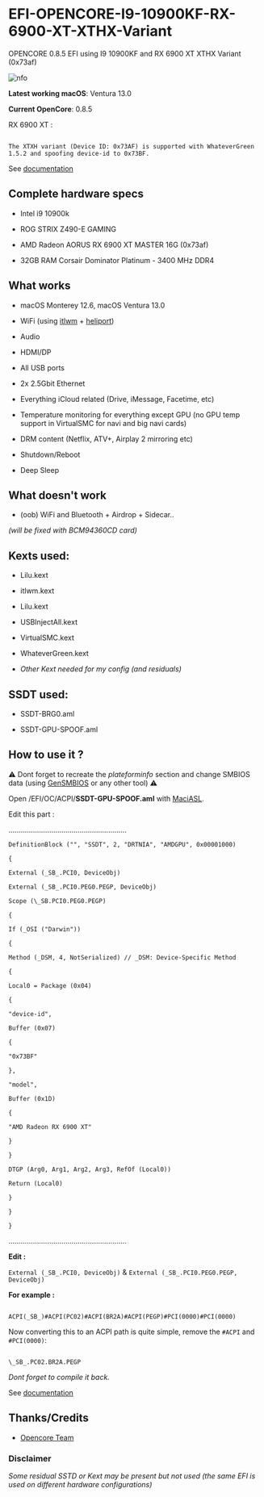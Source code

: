 
  

# EFI-OPENCORE-I9-10900KF-RX-6900-XT-XTHX-Variant

  

OPENCORE 0.8.5 EFI using I9 10900KF and RX 6900 XT XTHX Variant (0x73af)

  

![nfo](https://cdn.discordapp.com/attachments/489413377676804147/1089880320540672120/I9.png)

  

**Latest working macOS**: Ventura 13.0

  

**Current OpenCore**: 0.8.5

  

RX 6900 XT :

```

The XTXH variant (Device ID: 0x73AF) is supported with WhateverGreen 1.5.2 and spoofing device-id to 0x73BF.

```

See [documentation](https://dortania.github.io/GPU-Buyers-Guide/modern-gpus/amd-gpu.html#navi-21-series)

  
  

## Complete hardware specs

  

- Intel i9 10900k

- ROG STRIX Z490-E GAMING

- AMD Radeon AORUS RX 6900 XT MASTER 16G (0x73af)

- 32GB RAM Corsair Dominator Platinum - 3400 MHz DDR4

  

## What works

  

- macOS Monterey 12.6, macOS Ventura 13.0

- WiFi (using [itlwm](https://github.com/OpenIntelWireless/itlwm) + [heliport](https://github.com/OpenIntelWireless/HeliPort))

- Audio

- HDMI/DP

- All USB ports

- 2x 2.5Gbit Ethernet

- Everything iCloud related (Drive, iMessage, Facetime, etc)

- Temperature monitoring for everything except GPU (no GPU temp support in VirtualSMC for navi and big navi cards)

- DRM content (Netflix, ATV+, Airplay 2 mirroring etc)

- Shutdown/Reboot

- Deep Sleep

  

## What doesn't work

  

- (oob) WiFi and Bluetooth + Airdrop + Sidecar..

*(will be fixed with BCM94360CD card)*

  

## Kexts used:

  

- Lilu.kext

- itlwm.kext

- Lilu.kext

- USBInjectAll.kext

- VirtualSMC.kext

- WhateverGreen.kext

-  *Other Kext needed for my config (and residuals)*

  

## SSDT used:

  

- SSDT-BRG0.aml

- SSDT-GPU-SPOOF.aml

  

## How to use it ?

  

⚠️ Dont forget to recreate the _plateforminfo_ section and change SMBIOS data (using [GenSMBIOS](https://github.com/corpnewt/GenSMBIOS) or any other tool) ⚠️

  

Open /EFI/OC/ACPI/**SSDT-GPU-SPOOF.aml** with [MaciASL](https://github.com/acidanthera/MaciASL).

  

Edit this part :

  
  

..........................................................

    DefinitionBlock ("", "SSDT", 2, "DRTNIA", "AMDGPU", 0x00001000)
    
    {
    
    External (_SB_.PCI0, DeviceObj)
    
    External (_SB_.PCI0.PEG0.PEGP, DeviceObj)
    
    Scope (\_SB.PCI0.PEG0.PEGP)
    
    {
    
    If (_OSI ("Darwin"))
    
    {
    
    Method (_DSM, 4, NotSerialized) // _DSM: Device-Specific Method
    
    {
    
    Local0 = Package (0x04)
    
    {
    
    "device-id",
    
    Buffer (0x07)
    
    {
    
    "0x73BF"
    
    },
    
    "model",
    
    Buffer (0x1D)
    
    {
    
    "AMD Radeon RX 6900 XT"
    
    }
    
    }
    
    DTGP (Arg0, Arg1, Arg2, Arg3, RefOf (Local0))
    
    Return (Local0)
    
    }
    
    }
    
    }

..........................................................

  

**Edit :**

`External (_SB_.PCI0, DeviceObj)` & `External (_SB_.PCI0.PEG0.PEGP, DeviceObj)`

  

**For example :**

```

ACPI(_SB_)#ACPI(PC02)#ACPI(BR2A)#ACPI(PEGP)#PCI(0000)#PCI(0000)

```

  

Now converting this to an ACPI path is quite simple, remove the `#ACPI` and `#PCI(0000)`:

  

```

\_SB_.PC02.BR2A.PEGP

```

  

*Dont forget to compile it back.*

  
  

See [documentation](https://dortania.github.io/Getting-Started-With-ACPI/Universal/spoof.html)

## Thanks/Credits

  

- [Opencore Team](https://dortania.github.io/getting-started/)

### Disclaimer 
*Some residual SSTD or Kext may be present but not used (the same EFI is used on different hardware configurations)*
